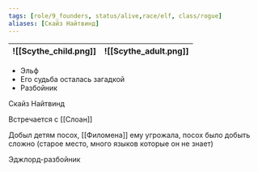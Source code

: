 ```yaml
---
tags: [role/9_founders, status/alive,race/elf, class/rogue]
aliases: [Скайз Найтвинд]
---
```


| ![[Scythe_child.png]] | ![[Scythe_adult.png]] |
| --------------------- | --------------------- |

- Эльф
- Его судьба осталась загадкой
- Разбойник

Скайз Найтвинд

Встречается с [[Слоан]]

Добыл детям посох, [[Филомена]] ему угрожала, посох было добыть сложно (старое место, много языков которые он не знает)

Эджлорд-разбойник
